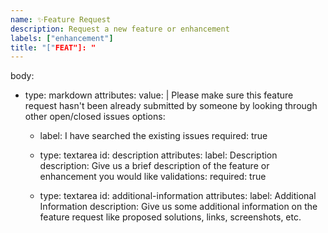 ```yaml
---
name: ✨Feature Request
description: Request a new feature or enhancement
labels: ["enhancement"]
title: "["FEAT"]: "
---
```

body:
- type: markdown
  attributes:
    value: |
      Please make sure this feature request hasn't been already submitted by someone by looking through other open/closed issues
    options:
    - label: I have searched the existing issues
      required: true
  - type: textarea
    id: description
    attributes:
      label: Description
      description: Give us a brief description of the feature or enhancement you would like
    validations:
      required: true

  - type: textarea
    id: additional-information
    attributes:
      label: Additional Information
      description: Give us some additional information on the feature request like proposed solutions, links, screenshots, etc.
